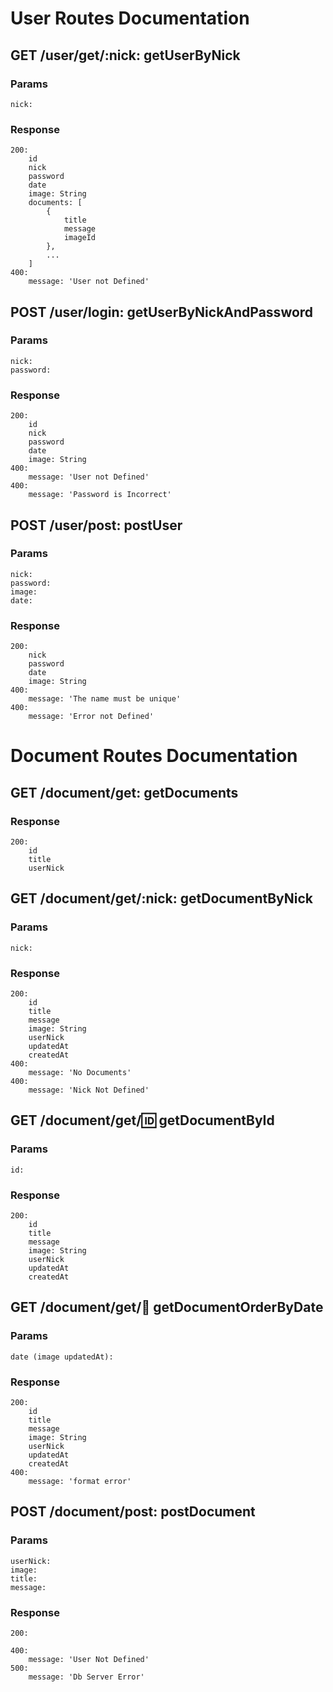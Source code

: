 # User Routes Documentation

## GET /user/get/:nick: getUserByNick

### Params
    
    nick:

### Response

    200: 
        id
        nick
        password
        date
        image: String
        documents: [
            {
                title
                message
                imageId
            },
            ...
        ]
    400: 
        message: 'User not Defined'

## POST /user/login: getUserByNickAndPassword

### Params
    
    nick:
    password:

### Response

    200: 
        id
        nick
        password
        date
        image: String
    400: 
        message: 'User not Defined'
    400:
        message: 'Password is Incorrect'

## POST /user/post: postUser

### Params
    
    nick:
    password:
    image: 
    date: 

### Response

    200: 
        nick
        password
        date
        image: String
    400: 
        message: 'The name must be unique'
    400: 
        message: 'Error not Defined'

# Document Routes Documentation

## GET /document/get: getDocuments

### Response

    200: 
        id
        title
        userNick

## GET /document/get/:nick: getDocumentByNick

### Params
    
    nick:

### Response

    200: 
        id
        title
        message
        image: String
        userNick
        updatedAt
        createdAt
    400: 
        message: 'No Documents'
    400: 
        message: 'Nick Not Defined'

## GET /document/get/:id: getDocumentById

### Params
    
    id:

### Response

    200: 
        id
        title
        message
        image: String
        userNick
        updatedAt
        createdAt

## GET /document/get/:date: getDocumentOrderByDate

### Params
    
    date (image updatedAt):

### Response

    200: 
        id
        title
        message
        image: String
        userNick
        updatedAt
        createdAt
    400:
        message: 'format error'

## POST /document/post: postDocument

### Params
    
    userNick:
    image:
    title:
    message:

### Response

    200: 
        
    400: 
        message: 'User Not Defined'
    500: 
        message: 'Db Server Error'